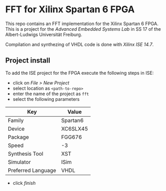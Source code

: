 # FFT for Xilinx Spartan 6 FPGA

This repo contains an FFT implementation for the Xilinx Spartan 6 FPGA. This is
a project for the *Advanced Embedded Systems Lab* in SS 17 of the
Albert-Ludwigs Universität Freiburg.

Compilation and synthezing of VHDL code is done with *Xilinx ISE 14.7*.

## Project install

To add the ISE project for the FPGA execute the following steps in ISE:

* click on *File > New Project*
* select location as ```<path-to-repo>```
* enter the name of the project as ```fft```
* select the following parameters

| Key                | Value    |
|--------------------|----------|
| Family             | Spartan6 |
| Device             | XC6SLX45 |
| Package            | FGG676   |
| Speed              | -3       |
| Synthesis Tool     | XST      |
| Simulator          | ISim     |
| Preferred Language | VHDL     |

* click *finish*
